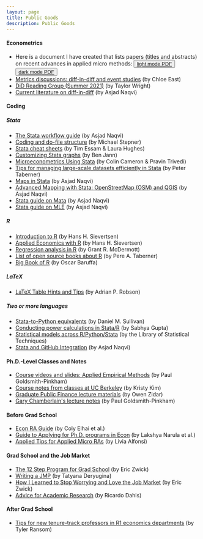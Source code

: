```yaml
---
layout: page
title: Public Goods
description: Public Goods
---
```


#### Econometrics
* Here is a document I have created that lists papers (titles and abstracts) on recent advances in applied micro methods: <button type="button" class="btn btn-xs btn-default"><a href="/PublicGoods/applied_micro_methods.pdf">light mode PDF</a></button> <button type="button" class="btn btn-xs btn-default"><a href="/PublicGoods/applied_micro_methods_dark_mode.pdf">dark mode PDF</a></button>
* <a href="https://www.chloeneast.com/metrics-discussions.html">Metrics discussions: diff-in-diff and event studies</a> (by Chloe East)
* <a href="https://taylorjwright.github.io/did-reading-group/">DiD Reading Group (Summer 2021)</a> (by Taylor Wright)
* <a href="https://github.com/asjadnaqvi/DiD">Current literature on diff-in-diff</a> (by Asjad Naqvi)

#### Coding
##### <p>Stata</p>
* <a href="https://medium.com/the-stata-guide/the-stata-workflow-guide-52418ce35006">The Stata workflow guide</a> (by Asjad Naqvi)
* <a href="https://github.com/michaelstepner/healthinequality-code/tree/main/code">Coding and do-file structure</a> (by Michael Stepner)
* <a href="https://www.stata.com/bookstore/stata-cheat-sheets/">Stata cheat sheets</a> (by Tim Essam & Laura Hughes)
* <a href="http://repec.sowi.unibe.ch/files/wp30/Jann-2018-grstyle-set.pdf">Customizing Stata graphs</a> (by Ben Jann)
* <a href="http://cameron.econ.ucdavis.edu/musbook/MUS2_Draft_Contents_November_2020.pdf">Microeconometrics Using Stata</a> (by Colin Cameron & Pravin Trivedi)
* <a href="https://www.peretaberner.eu/tips-for-managing-large-scale-datasets-efficiently-in-stata/">Tips for managing large-scale datasets efficiently in Stata</a> (by Peter Taberner)
* <a href="https://medium.com/the-stata-guide/maps-in-stata-ii-fcb574270269">Maps in Stata</a> (by Asjad Naqvi)
* <a href="https://medium.com/the-stata-guide/advanced-mapping-with-stata-openstreetmap-osm-and-qgis-412c04d8ddd1">Advanced Mapping with Stata: OpenStreetMap (OSM) and QGIS</a> (by Asjad Naqvi)
* <a href="https://medium.com/the-stata-guide/mata-statas-end-game-5983c0ee11bd?source=social.tw&_branch_match_id=955508410231803293">Stata guide on Mata</a> (by Asjad Naqvi)
* <a href="https://medium.com/the-stata-guide/maximum-likelihood-estimation-mle-88b869158a7d">Stata guide on MLE</a> (by Asjad Naqvi)
##### R
* <a href="https://hhsievertsen.shinyapps.io/r_introduction/">Introduction to R</a> (by Hans H. Sievertsen)
* <a href="https://hhsievertsen.github.io/applied_econ_with_r/">Applied Economics with R</a> (by Hans H. Sievertsen)
* <a href="https://raw.githack.com/uo-ec607/lectures/master/08-regression/08-regression.html">Regression analysis in R</a> (by Grant R. McDermott)
* <a href="https://www.peretaberner.eu/list-of-open-source-books-about-r/">List of open source books about R</a> (by Pere A. Taberner)
* <a href="https://www.bigbookofr.com/index.html">Big Book of R</a> (by Oscar Baruffa)
##### LaTeX
* <a href="https://statatexblog.com/wp-content/uploads/2013/09/tabletricks_latex.pdf">LaTeX Table Hints and Tips</a> (by Adrian P. Robson)
##### Two or more languages
* <a href="http://www.danielmsullivan.com/pages/tutorial_stata_to_python.html">Stata-to-Python equivalents</a> (by Daniel M. Sullivan)
* <a href="https://github.com/J-PAL/Sample_Size_and_Power">Conducting power calculations in Stata/R</a> (by Sabhya Gupta)
* <a href="https://lost-stats.github.io">Statistical models across R/Python/Stata</a> (by the Library of Statistical Techniques)
* <a href="https://medium.com/the-stata-guide/stata-and-github-integration-8c87ddf9784a">Stata and GitHub Integration</a> (by Asjad Naqvi)

#### Ph.D.-Level Classes and Notes
* <a href="https://github.com/paulgp/applied-methods-phd">Course videos and slides: Applied Empirical Methods</a> (by Paul Goldsmith-Pinkham)
* <a href="https://kristykim.github.io">Course notes from classes at UC Berkeley</a> (by Kristy Kim)
* <a href="https://scholar.princeton.edu/zidar/classes">Graduate Public Finance lecture materials</a> (by Owen Zidar)
* <a href="https://github.com/paulgp/GaryChamberlainLectureNotes">Gary Chamberlain's lecture notes</a> (by Paul Goldsmith-Pinkham)

#### Before Grad School
* <a href="https://raguide.github.io">Econ RA Guide</a> (by Coly Elhai et al.)
* <a href="https://twitter.com/logwithbasee/status/1406924226393612295?s=20">Guide to Applying for Ph.D. programs in Econ</a> (by Lakshya Narula et al.)
* <a href="https://www.dropbox.com/s/eej9n1ywknlzcu6/Applied%20Tips%20for%20Applied%20Micro%20RAs.pdf?dl=0">Applied Tips for Applied Micro RAs</a> (by Livia Alfonsi)

#### Grad School and the Job Market
* <a href="http://www.ericzwick.com/public_goods/twelve_steps.pdf">The 12 Step Program for Grad School</a> (by Eric Zwick)
* <a href="https://twitter.com/TDeryugina/status/1428353535414992914?s=20">Writing a JMP</a> (by Tatyana Deryugina)
* <a href="http://www.ericzwick.com/public_goods/love_the_market.pdf">How I Learned to Stop Worrying and Love the Job Market</a> (by Eric Zwick)
* <a href="http://www.ricardodahis.com/files/papers/Dahis_Advice_Research.pdf">Advice for Academic Research</a> (by Ricardo Dahis)

#### After Grad School
* <a href="https://tyleransom.medium.com/tips-for-new-tenure-track-professors-in-r1-economics-departments-fa2e9977d09c0">Tips for new tenure-track professors in R1 economics departments</a> (by Tyler Ransom)

